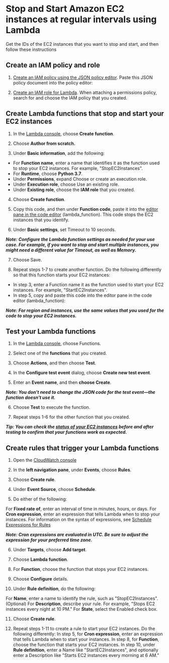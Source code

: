 # Stop and Start Amazon EC2 instances at regular intervals using Lambda

Get the IDs of the EC2 instances that you want to stop and start, and then follow these instructions



 ## Create an IAM policy and role
1.    [Create an IAM policy using the JSON policy editor](https://docs.aws.amazon.com/IAM/latest/UserGuide/access_policies_create.html#access_policies_create-json-editor). Paste this JSON policy document into the policy editor:

2.    [Create an IAM role for Lambda](https://docs.aws.amazon.com/IAM/latest/UserGuide/id_roles_create_for-service.html#roles-creatingrole-service-console). When attaching a permissions policy, search for and choose the IAM policy that you created.

## Create Lambda functions that stop and start your EC2 instances
1.    In the [Lambda console](https://console.aws.amazon.com/lambda/home?region=us-east-1#/functions), choose **Create function**.

2.    Choose **Author from scratch.**

3.    Under **Basic information**, add the following:

- For **Function name**, enter a name that identifies it as the function used to stop your EC2 instances. For example, "StopEC2Instances".
- For **Runtime**, choose **Python 3.7**.
- Under **Permissions**, expand Choose or create an execution role.
- Under **Execution role**, choose Use an existing role.
- Under **Existing role**, choose the **IAM role** that you created.

4.    Choose **Create function**.

5.    Copy this code, and then under **Function code**, paste it into the [editor pane in the code editor](https://docs.aws.amazon.com/lambda/latest/dg/code-editor.html#code-editor-code) (lambda_function). This code stops the EC2 instances that you identify.

6.    Under **Basic settings**, set Timeout to 10 seconds.

***Note: Configure the Lambda function settings as needed for your use case. For example, if you want to stop and start multiple instances, you might need a different value for Timeout, as well as Memory.***

7.    Choose Save.

8.    Repeat steps 1-7 to create another function. Do the following differently so that this function starts your EC2 instances:

- In step 3, enter a Function name it as the function used to start your EC2 instances. For example, "StartEC2Instances".
- In step 5, copy and paste this code into the editor pane in the code editor (lambda_function):

***Note: For region and instances, use the same values that you used for the code to stop your EC2 instances.***



## Test your Lambda functions

1.    In the [Lambda console](https://console.aws.amazon.com/lambda/home?region=us-east-1#/functions), choose Functions.

2.    Select one of the **functions** that you created.

3.    Choose **Actions**, and then choose **Test**.

4.    In the **Configure test event** dialog, choose **Create new test event**.

5.    Enter an **Event name**, and then **choose Create**.

***Note: You don't need to change the JSON code for the test event—the function doesn't use it.***

6.    Choose **Test** to execute the function.

7.    Repeat steps 1-6 for the other function that you created.

***Tip: You can check the [status of your EC2 instances](https://docs.aws.amazon.com/AWSEC2/latest/UserGuide/monitoring-system-instance-status-check.html#viewing_status) before and after testing to confirm that your functions work as expected.***



## Create rules that trigger your Lambda functions

1.    Open the [CloudWatch console](https://console.aws.amazon.com/cloudwatch/home?region=us-east-1)

2.    In the **left navigation pane**, under **Events**, choose **Rules**.

3.    Choose **Create rule**.

4.    Under **Event Source**, choose **Schedule**.

5.    Do either of the following:

For **Fixed rate of**, enter an interval of time in minutes, hours, or days.
For **Cron expression**, enter an expression that tells Lambda when to stop your instances. For information on the syntax of expressions, see [Schedule Expressions for Rules](https://docs.aws.amazon.com/AmazonCloudWatch/latest/events/ScheduledEvents.html)

***Note: **Cron expressions** are evaluated in UTC. Be sure to adjust the expression for your preferred time zone.***

6.    Under **Targets**, choose **Add target**.

7.    Choose **Lambda function**.

8.    For **Function**, choose the function that stops your EC2 instances.

9.    Choose **Configure** details.

10.    Under **Rule definition**, do the following:

For **Name**, enter a name to identify the rule, such as "StopEC2Instances".
(Optional) For **Description**, describe your rule. For example, "Stops EC2 instances every night at 10 PM."
For **State**, select the Enabled check box.

11.    Choose **Create rule**.

12.    Repeat steps 1-11 to create a rule to start your EC2 instances. Do the following differently:
In step 5, for **Cron expression**, enter an expression that tells Lambda when to start your instances.
In step 8, for **Function**, choose the function that starts your EC2 instances.
In step 10, under **Rule definition**, enter a Name like "StartEC2Instances", and optionally enter a Description like "Starts EC2 instances every morning at 6 AM."
